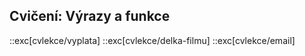## Cvičení: Výrazy a funkce

::exc[cvlekce/vyplata]
::exc[cvlekce/delka-filmu]
::exc[cvlekce/email]

